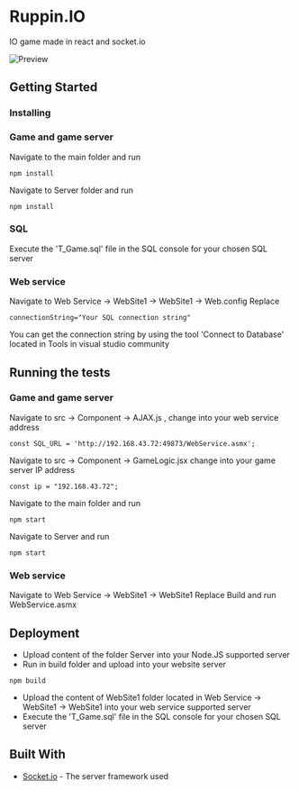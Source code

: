 # Ruppin.IO

IO game made in react and socket.io

![Preview](https://media.giphy.com/media/6A5axZPEN8gRiCLHMs/giphy.gif)

## Getting Started

### Installing

### Game and game server
Navigate to the main folder and run

```
npm install
```

Navigate to Server folder and run

```
npm install
```

### SQL
Execute the 'T_Game.sql' file in the SQL console for your chosen SQL server
### Web service
Navigate to Web Service -> WebSite1 -> WebSite1 -> Web.config
Replace 
```
connectionString="Your SQL connection string"
```
You can get the connection string by using the tool 'Connect to Database' located in Tools in visual studio community

## Running the tests

### Game and game server

Navigate to src -> Component -> AJAX.js , change into your web service address
```
const SQL_URL = 'http://192.168.43.72:49873/WebService.asmx';

```
Navigate to src -> Component -> GameLogic.jsx
change into your game server IP address
```
const ip = "192.168.43.72";
```

Navigate to the main folder and run

```
npm start
```
Navigate to Server and run

```
npm start
```

### Web service
Navigate to Web Service -> WebSite1 -> WebSite1
Replace 
Build and run WebService.asmx

## Deployment

* Upload content of the folder Server into your Node.JS supported server
* Run in build folder and upload into your website server
```
npm build
```
* Upload the content of WebSite1 folder located in Web Service -> WebSite1 -> WebSite1 into your web service supported server
* Execute the 'T_Game.sql' file in the SQL console for your chosen SQL server

## Built With

* [Socket.io](https://socket.io/docs/) - The server framework used
